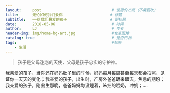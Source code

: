 ```yaml
---
layout:     post                               # 使用的布局（不需要改）
title:      无论如何我们爱你                     # 标题
subtitle:   ——给我们最爱的孩子                   # 副标题
date:       2018-05-06                         # 时间
author:     LJ                                 # 作者
header-img: img/home-bg-art.jpg                #北京图片
catalog: true                                  # 是否归档
tags:                                          #标签
    - 生活
---
```

> 孩子是父母迷恋的天使，父母是孩子忠实的守护神。

我亲爱的孩子，当你还在妈妈肚子里的时候，妈妈每月每周甚至每天都会拍照，见证你一天天的变化；我亲爱的孩子，出生时，产房外爸爸踱来踱去，焦急的期盼；我亲爱的孩子，刚出生那晚，爸爸妈妈均没睡着，笨拙的喂奶，冲奶；....


